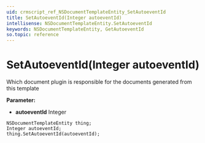 ```yaml
---
uid: crmscript_ref_NSDocumentTemplateEntity_SetAutoeventId
title: SetAutoeventId(Integer autoeventId)
intellisense: NSDocumentTemplateEntity.SetAutoeventId
keywords: NSDocumentTemplateEntity, GetAutoeventId
so.topic: reference
---
```


# SetAutoeventId(Integer autoeventId)

Which document plugin is responsible for the documents generated from this template

**Parameter:** 
* **autoeventId** Integer

```crmscript
NSDocumentTemplateEntity thing;
Integer autoeventId;
thing.SetAutoeventId(autoeventId);
```

